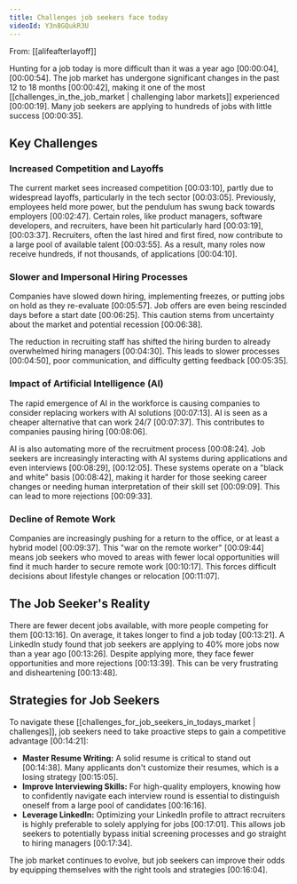 ```yaml
---
title: Challenges job seekers face today
videoId: Y3n8GQukR3U
---
```


From: [[alifeafterlayoff]] <br/> 

Hunting for a job today is more difficult than it was a year ago <a class="yt-timestamp" data-t="00:00:04">[00:00:04]</a>, <a class="yt-timestamp" data-t="00:00:54">[00:00:54]</a>. The job market has undergone significant changes in the past 12 to 18 months <a class="yt-timestamp" data-t="00:00:42">[00:00:42]</a>, making it one of the most [[challenges_in_the_job_market | challenging labor markets]] experienced <a class="yt-timestamp" data-t="00:00:19">[00:00:19]</a>. Many job seekers are applying to hundreds of jobs with little success <a class="yt-timestamp" data-t="00:00:35">[00:00:35]</a>.

## Key Challenges

### Increased Competition and Layoffs
The current market sees increased competition <a class="yt-timestamp" data-t="00:03:10">[00:03:10]</a>, partly due to widespread layoffs, particularly in the tech sector <a class="yt-timestamp" data-t="00:03:05">[00:03:05]</a>. Previously, employees held more power, but the pendulum has swung back towards employers <a class="yt-timestamp" data-t="00:02:47">[00:02:47]</a>. Certain roles, like product managers, software developers, and recruiters, have been hit particularly hard <a class="yt-timestamp" data-t="00:03:19">[00:03:19]</a>, <a class="yt-timestamp" data-t="00:03:37">[00:03:37]</a>. Recruiters, often the last hired and first fired, now contribute to a large pool of available talent <a class="yt-timestamp" data-t="00:03:55">[00:03:55]</a>. As a result, many roles now receive hundreds, if not thousands, of applications <a class="yt-timestamp" data-t="00:04:10">[00:04:10]</a>.

### Slower and Impersonal Hiring Processes
Companies have slowed down hiring, implementing freezes, or putting jobs on hold as they re-evaluate <a class="yt-timestamp" data-t="00:05:57">[00:05:57]</a>. Job offers are even being rescinded days before a start date <a class="yt-timestamp" data-t="00:06:25">[00:06:25]</a>. This caution stems from uncertainty about the market and potential recession <a class="yt-timestamp" data-t="00:06:38">[00:06:38]</a>.

The reduction in recruiting staff has shifted the hiring burden to already overwhelmed hiring managers <a class="yt-timestamp" data-t="00:04:30">[00:04:30]</a>. This leads to slower processes <a class="yt-timestamp" data-t="00:04:50">[00:04:50]</a>, poor communication, and difficulty getting feedback <a class="yt-timestamp" data-t="00:05:35">[00:05:35]</a>.

### Impact of Artificial Intelligence (AI)
The rapid emergence of AI in the workforce is causing companies to consider replacing workers with AI solutions <a class="yt-timestamp" data-t="00:07:13">[00:07:13]</a>. AI is seen as a cheaper alternative that can work 24/7 <a class="yt-timestamp" data-t="00:07:37">[00:07:37]</a>. This contributes to companies pausing hiring <a class="yt-timestamp" data-t="00:08:06">[00:08:06]</a>.

AI is also automating more of the recruitment process <a class="yt-timestamp" data-t="00:08:24">[00:08:24]</a>. Job seekers are increasingly interacting with AI systems during applications and even interviews <a class="yt-timestamp" data-t="00:08:29">[00:08:29]</a>, <a class="yt-timestamp" data-t="00:12:05">[00:12:05]</a>. These systems operate on a "black and white" basis <a class="yt-timestamp" data-t="00:08:42">[00:08:42]</a>, making it harder for those seeking career changes or needing human interpretation of their skill set <a class="yt-timestamp" data-t="00:09:09">[00:09:09]</a>. This can lead to more rejections <a class="yt-timestamp" data-t="00:09:33">[00:09:33]</a>.

### Decline of Remote Work
Companies are increasingly pushing for a return to the office, or at least a hybrid model <a class="yt-timestamp" data-t="00:09:37">[00:09:37]</a>. This "war on the remote worker" <a class="yt-timestamp" data-t="00:09:44">[00:09:44]</a> means job seekers who moved to areas with fewer local opportunities will find it much harder to secure remote work <a class="yt-timestamp" data-t="00:10:17">[00:10:17]</a>. This forces difficult decisions about lifestyle changes or relocation <a class="yt-timestamp" data-t="00:11:07">[00:11:07]</a>.

## The Job Seeker's Reality
There are fewer decent jobs available, with more people competing for them <a class="yt-timestamp" data-t="00:13:16">[00:13:16]</a>. On average, it takes longer to find a job today <a class="yt-timestamp" data-t="00:13:21">[00:13:21]</a>. A LinkedIn study found that job seekers are applying to 40% more jobs now than a year ago <a class="yt-timestamp" data-t="00:13:26">[00:13:26]</a>. Despite applying more, they face fewer opportunities and more rejections <a class="yt-timestamp" data-t="00:13:39">[00:13:39]</a>. This can be very frustrating and disheartening <a class="yt-timestamp" data-t="00:13:48">[00:13:48]</a>.

## Strategies for Job Seekers
To navigate these [[challenges_for_job_seekers_in_todays_market | challenges]], job seekers need to take proactive steps to gain a competitive advantage <a class="yt-timestamp" data-t="00:14:21">[00:14:21]</a>:
*   **Master Resume Writing:** A solid resume is critical to stand out <a class="yt-timestamp" data-t="00:14:38">[00:14:38]</a>. Many applicants don't customize their resumes, which is a losing strategy <a class="yt-timestamp" data-t="00:15:05">[00:15:05]</a>.
*   **Improve Interviewing Skills:** For high-quality employers, knowing how to confidently navigate each interview round is essential to distinguish oneself from a large pool of candidates <a class="yt-timestamp" data-t="00:16:16">[00:16:16]</a>.
*   **Leverage LinkedIn:** Optimizing your LinkedIn profile to attract recruiters is highly preferable to solely applying for jobs <a class="yt-timestamp" data-t="00:17:01">[00:17:01]</a>. This allows job seekers to potentially bypass initial screening processes and go straight to hiring managers <a class="yt-timestamp" data-t="00:17:34">[00:17:34]</a>.

The job market continues to evolve, but job seekers can improve their odds by equipping themselves with the right tools and strategies <a class="yt-timestamp" data-t="00:16:04">[00:16:04]</a>.